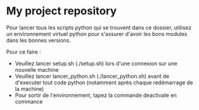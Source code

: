 # My project repository

Pour lancer tous les scripts python qui se trouvent dans ce dossier, 
utilisez un environnement virtuel python pour s'assurer d'avoir les bons
modules dans les bonnes versions. 

Pour ce faire : 
- Veuillez lancer setup.sh (./setup.sh) lors d'une connexion sur une nouvelle machine
- Veuillez lancer lancer_python.sh (./lancer_python.sh) avant de d'executer tout code python (notamment après chaque redémarrage de la machine)
- Pour sortir de l'environnement, tapez la commande deactivate en commance

